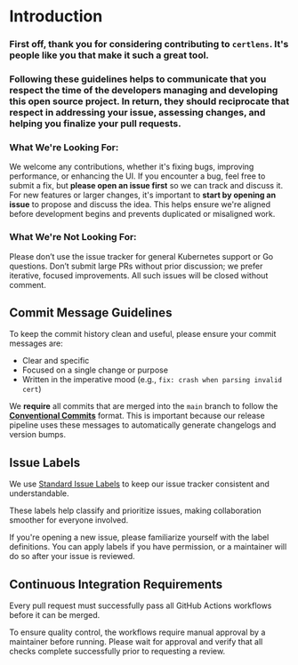 # Introduction

### First off, thank you for considering contributing to `certlens`. It's people like you that make it such a great tool.


### Following these guidelines helps to communicate that you respect the time of the developers managing and developing this open source project. In return, they should reciprocate that respect in addressing your issue, assessing changes, and helping you finalize your pull requests.


### What We're Looking For:

We welcome any contributions, whether it's fixing bugs, improving performance, or enhancing the UI. If you encounter a bug, feel free to submit a fix, but **please open an issue first** so we can track and discuss it. For new features or larger changes, it's important to **start by opening an issue** to propose and discuss the idea. This helps ensure we're aligned before development begins and prevents duplicated or misaligned work.

### What We're Not Looking For:
Please don’t use the issue tracker for general Kubernetes support or Go questions.
Don’t submit large PRs without prior discussion; we prefer iterative, focused improvements. All such issues will be closed without comment.


## Commit Message Guidelines

To keep the commit history clean and useful, please ensure your commit messages are:

- Clear and specific
- Focused on a single change or purpose
- Written in the imperative mood (e.g., `fix: crash when parsing invalid cert`)

We **require** all commits that are merged into the `main` branch to follow the **[Conventional Commits](https://www.conventionalcommits.org/en/v1.0.0/)** format. This is important because our release pipeline uses these messages to automatically generate changelogs and version bumps.

## Issue Labels

We use [Standard Issue Labels](https://github.com/wagenet/StandardIssueLabels) to keep our issue tracker consistent and understandable.

These labels help classify and prioritize issues, making collaboration smoother for everyone involved.

If you're opening a new issue, please familiarize yourself with the label definitions. You can apply labels if you have permission, or a maintainer will do so after your issue is reviewed.

## Continuous Integration Requirements

Every pull request must successfully pass all GitHub Actions workflows before it can be merged.

To ensure quality control, the workflows require manual approval by a maintainer before running. Please wait for approval and verify that all checks complete successfully prior to requesting a review.
